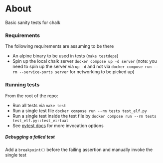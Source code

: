 # About

Basic sanity tests for chalk

### Requirements

The following requirements are assuming to be there

- An alpine binary to be used in tests (`make testdeps`)
- Spin up the local chalk server `docker compose up -d server` (note: you need
  to spin up the server via `up -d` and not via
  `docker compose run --rm --service-ports server` for networking to be picked
  up)

### Running tests

From the root of the repo:

- Run all tests via `make test`
- Run a single test file `docker compose run --rm tests test_elf.py`
- Run a single test inside the test file by `docker compose run --rm tests test_elf.py::test_virtual`
- See [pytest docs](https://docs.pytest.org/en/7.1.x/how-to/usage.html) for more invocation options

##### Debugging a failed test

Add a `breakpoint()` before the failing assertion and manually invoke the single
test

